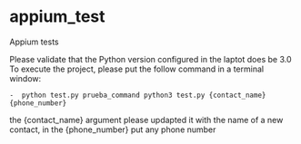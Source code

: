 # appium_test
Appium tests

Please validate that the Python version configured in the laptot does be 3.0
To execute the project, please put the follow command in a terminal window:

    -  python test.py prueba_command python3 test.py {contact_name} {phone_number} 
 
 the {contact_name} argument please updapted it with the name of a new contact, in the {phone_number} put any phone number
